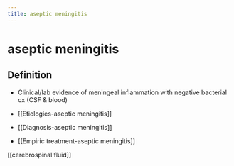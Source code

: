 ```yaml
---
title: aseptic meningitis
---
```

# aseptic meningitis

## Definition
- Clinical/lab evidence of meningeal inflammation with negative bacterial cx (CSF & blood)

- [[Etiologies-aseptic meningitis]]
- [[Diagnosis-aseptic meningitis]]
- [[Empiric treatment-aseptic meningitis]]

[[cerebrospinal fluid]] 

